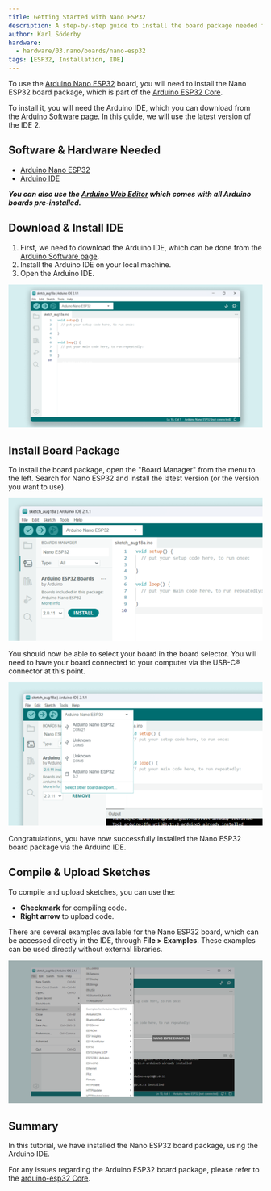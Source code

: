 ```yaml
---
title: Getting Started with Nano ESP32
description: A step-by-step guide to install the board package needed for the Nano ESP32.
author: Karl Söderby
hardware:
  - hardware/03.nano/boards/nano-esp32
tags: [ESP32, Installation, IDE]
---
```


To use the [Arduino Nano ESP32](/hardware/nano-esp32) board, you will need to install the Nano ESP32 board package, which is part of the [Arduino ESP32 Core](https://github.com/arduino/arduino-esp32/tree/master).

To install it, you will need the Arduino IDE, which you can download from the [Arduino Software page](https://www.arduino.cc/en/software). In this guide, we will use the latest version of the IDE 2.

## Software & Hardware Needed

- [Arduino Nano ESP32](https://store.arduino.cc/nano-esp32)
- [Arduino IDE](/software/ide-v2)

***You can also use the [Arduino Web Editor](https://create.arduino.cc/editor) which comes with all Arduino boards pre-installed.***

## Download & Install IDE

1. First, we need to download the Arduino IDE, which can be done from the [Arduino Software page](https://www.arduino.cc/en/software/).
2. Install the Arduino IDE on your local machine.
3. Open the Arduino IDE.

![The Arduino IDE.](./assets/ide.png)

## Install Board Package

To install the board package, open the "Board Manager" from the menu to the left. Search for Nano ESP32 and install the latest version (or the version you want to use).

![Install Nano ESP32 boards package.](./assets/core.png)

You should now be able to select your board in the board selector. You will need to have your board connected to your computer via the USB-C® connector at this point.

![Arduino Nano ESP32 board found.](./assets/selector.png)

Congratulations, you have now successfully installed the Nano ESP32 board package via the Arduino IDE.

## Compile & Upload Sketches

To compile and upload sketches, you can use the:
- **Checkmark** for compiling code.
- **Right arrow** to upload code.

There are several examples available for the Nano ESP32 board, which can be accessed directly in the IDE, through **File > Examples**. These examples can be used directly without external libraries.

![Nano ESP32 examples.](./assets/examples.png)

## Summary

In this tutorial, we have installed the Nano ESP32 board package, using the Arduino IDE.

For any issues regarding the Arduino ESP32 board package, please refer to the [arduino-esp32 Core](https://github.com/arduino/arduino-esp32).